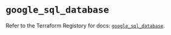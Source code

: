 # `google_sql_database`

Refer to the Terraform Registory for docs: [`google_sql_database`](https://registry.terraform.io/providers/hashicorp/google-beta/5.26.0/docs/resources/google_sql_database).
